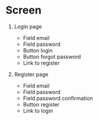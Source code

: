 # Screen

1. Login page

   - Field email
   - Field password
   - Button login
   - Button forgot password
   - Link to register

2. Register page
   - Field email
   - Field password
   - Field password confirmation
   - Button register
   - Link to login
